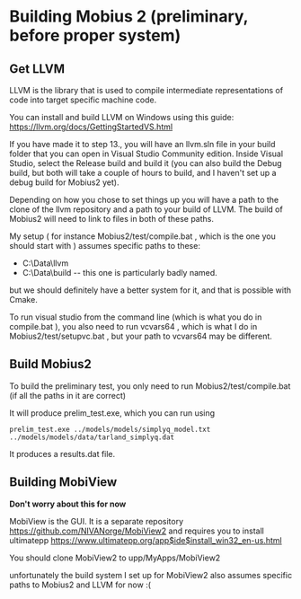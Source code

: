 
# Building Mobius 2 (preliminary, before proper system)

## Get LLVM

LLVM is the library that is used to compile intermediate representations of code into target specific machine code.

You can install and build LLVM on Windows using this guide:
https://llvm.org/docs/GettingStartedVS.html

If you have made it to step 13., you will have an llvm.sln file in your build folder that you can open in Visual Studio Community edition.
Inside Visual Studio, select the Release build and build it (you can also build the Debug build, but both will take a couple of hours to build, and I haven't set up a debug build for Mobius2 yet).

Depending on how you chose to set things up you will have a path to the clone of the llvm repository and a path to your build of LLVM. The build of Mobius2 will need to link to files in both of these paths.

My setup ( for instance Mobius2/test/compile.bat , which is the one you should start with ) assumes specific paths to these:
- C:\Data\llvm
- C:\Data\build     -- this one is particularly badly named.

but we should definitely have a better system for it, and that is possible with Cmake.

To run visual studio from the command line (which is what you do in compile.bat ), you also need to run vcvars64 , which is what I do in Mobius2/test/setupvc.bat , but your path to vcvars64 may be different.

## Build Mobius2

To build the preliminary test, you only need to run Mobius2/test/compile.bat (if all the paths in it are correct)

It will produce prelim_test.exe, which you can run using

	prelim_test.exe ../models/models/simplyq_model.txt ../models/models/data/tarland_simplyq.dat

It produces a results.dat file.

## Building MobiView
**Don't worry about this for now**

MobiView is the GUI. It is a separate repository
https://github.com/NIVANorge/MobiView2
and requires you to install ultimatepp
https://www.ultimatepp.org/app$ide$install_win32_en-us.html

You should clone MobiView2 to
upp/MyApps/MobiView2

unfortunately the build system I set up for MobiView2 also assumes specific paths to Mobius2 and LLVM for now :(
